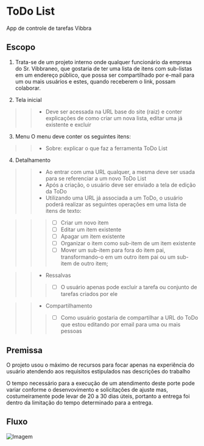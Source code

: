 # ToDo List

App de controle de tarefas Vibbra

## Escopo

1. Trata-se de um projeto interno onde qualquer funcionário da empresa do Sr. Vibbraneo, que gostaria de ter uma lista de itens com sub-listas em um endereço público, que possa ser compartilhado por e-mail para um ou mais usuários e estes, quando receberem o link, possam colaborar.

2. Tela inicial

>> - Deve ser acessada na URL base do site (raiz) e conter explicações de como criar um nova lista, editar uma já existente e excluir

3. Menu 
O menu deve conter os seguintes itens:

>> - Sobre: explicar o que faz a ferramenta ToDo List

4. Detalhamento

>> - Ao entrar com uma URL qualquer, a mesma deve ser usada para se referenciar a um novo ToDo List
>> - Após a criação, o usuário deve ser enviado a tela de edição da ToDo
>> - Utilizando uma URL já associada a um ToDo, o usuário poderá realizar as seguintes operações em uma lista de itens de texto:

>>> - [ ] Criar um novo item
>>> - [ ] Editar um item existente
>>> - [ ] Apagar um item existente
>>> - [ ] Organizar o item como sub-item de um item existente
>>> - [ ] Mover um sub-item para fora do item pai, transformando-o em um outro item pai ou um sub-item de outro item;

>> - Ressalvas
>>> - [ ] O usuário apenas pode excluír a tarefa ou conjunto de tarefas criados por ele

>> - Compartilhamento
>>> - [ ] Como usuário gostaria de compartilhar a URL do ToDo que estou editando por email para uma ou mais pessoas


## Premissa
O projeto usou o máximo de recursos para focar apenas na experiência do usuário atendendo aos requisitos estipulados nas descrições do trabalho

O tempo necessário para a execução de um atendimento deste porte pode variar conforme o desenvovimento e solicitações de ajuste mas, costumeiramente pode levar de 20 a 30 dias úteis, portanto a entrega foi dentro da limitação do tempo determinado para a entrega.

## Fluxo
![Imagem]('https://git.vibbra.com.br/david-1678578253/todo-list/-/raw/main/todo.png')

